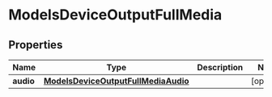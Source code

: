 

# ModelsDeviceOutputFullMedia


## Properties

| Name | Type | Description | Notes |
|------------ | ------------- | ------------- | -------------|
|**audio** | [**ModelsDeviceOutputFullMediaAudio**](ModelsDeviceOutputFullMediaAudio.md) |  |  [optional] |



